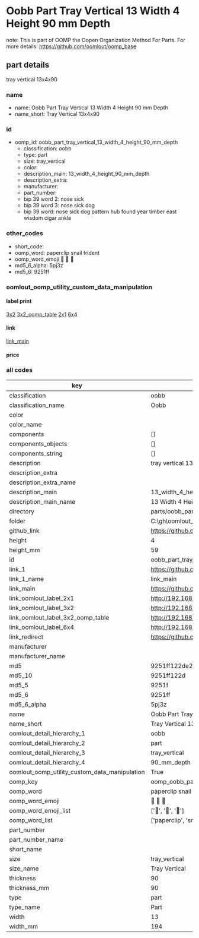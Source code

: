 # Oobb Part Tray Vertical 13 Width 4 Height 90 mm Depth  

note: This is part of OOMP the Oopen Organization Method For Parts. For more details: https://github.com/oomlout/oomp_base

##  part details
  



tray vertical 13x4x90



### name
* name: Oobb Part Tray Vertical 13 Width 4 Height 90 mm Depth
* name_short: Tray Vertical 13x4x90 
### id
* oomp_id: oobb_part_tray_vertical_13_width_4_height_90_mm_depth
  * classification: oobb
  * type: part
  * size: tray_vertical
  * color: 
  * description_main: 13_width_4_height_90_mm_depth
  * description_extra: 
  * manufacturer: 
  * part_number: 
  * bip 39 word 2: nose sick
  * bip 39 word 3: nose sick dog
  * bip 39 word: nose sick dog pattern hub found year timber east wisdom cigar ankle

### other_codes
* short_code: 
* oomp_word: paperclip snail trident
* oomp_word_emoji :paperclip: :snail: :trident:
* md5_6_alpha: 5pj3z
* md5_6: 9251ff






### oomlout_oomp_utility_custom_data_manipulation
#### label print
[3x2](http://192.168.1.245:1112/?label=oomp%205pj3z)
[3x2_oomp_table](http://192.168.1.108:1112/?label=oomp%205pj3z)
[2x1](http://192.168.1.242:1112/?label=oomp%205pj3z)
[6x4](http://192.168.1.55:1112/?label=oomp%205pj3z)    

#### link

[link_main](https://github.com/oomlout/oomlout_oobb_version_4_generated_parts/tree/main/navigation_oomp/oobb/part/tray_vertical/13_width_4_height_90_mm_depth/part)                              

#### price







### all codes 
| key | value |  
| --- | --- |  
| classification | oobb |  
| classification_name | Oobb |  
| color |  |  
| color_name |  |  
| components | [] |  
| components_objects | [] |  
| components_string | [] |  
| description | tray vertical 13x4x90 |  
| description_extra |  |  
| description_extra_name |  |  
| description_main | 13_width_4_height_90_mm_depth |  
| description_main_name | 13 Width 4 Height 90 mm Depth |  
| directory | parts/oobb_part_tray_vertical_13_width_4_height_90_mm_depth |  
| folder | C:\gh\oomlout_oobb_version_4_generated_parts\parts\oobb_part_tray_vertical_13_width_4_height_90_mm_depth |  
| github_link | https://github.com/oomlout/oomlout_oomp_part_src/tree/main/parts/oobb_part_tray_vertical_13_width_4_height_90_mm_depth |  
| height | 4 |  
| height_mm | 59 |  
| id | oobb_part_tray_vertical_13_width_4_height_90_mm_depth |  
| link_1 | https://github.com/oomlout/oomlout_oobb_version_4_generated_parts/tree/main/navigation_oomp/oobb/part/tray_vertical/13_width_4_height_90_mm_depth/part |  
| link_1_name | link_main |  
| link_main | https://github.com/oomlout/oomlout_oobb_version_4_generated_parts/tree/main/navigation_oomp/oobb/part/tray_vertical/13_width_4_height_90_mm_depth/part |  
| link_oomlout_label_2x1 | http://192.168.1.242:1112/?label=oomp%205pj3z |  
| link_oomlout_label_3x2 | http://192.168.1.245:1112/?label=oomp%205pj3z |  
| link_oomlout_label_3x2_oomp_table | http://192.168.1.108:1112/?label=oomp%205pj3z |  
| link_oomlout_label_6x4 | http://192.168.1.55:1112/?label=oomp%205pj3z |  
| link_redirect | https://github.com/oomlout/oomlout_oobb_version_4_generated_parts/tree/main/parts/oobb_tray_vertical_13_04_90 |  
| manufacturer |  |  
| manufacturer_name |  |  
| md5 | 9251ff122de23fdd70b74a148131f4b3 |  
| md5_10 | 9251ff122d |  
| md5_5 | 9251f |  
| md5_6 | 9251ff |  
| md5_6_alpha | 5pj3z |  
| name | Oobb Part Tray Vertical 13 Width 4 Height 90 mm Depth |  
| name_short | Tray Vertical 13x4x90  |  
| oomlout_detail_hierarchy_1 | oobb |  
| oomlout_detail_hierarchy_2 | part |  
| oomlout_detail_hierarchy_3 | tray_vertical |  
| oomlout_detail_hierarchy_4 | 90_mm_depth |  
| oomlout_oomp_utility_custom_data_manipulation | True |  
| oomp_key | oomp_oobb_part_tray_vertical_13_width_4_height_90_mm_depth |  
| oomp_word | paperclip snail trident |  
| oomp_word_emoji | :paperclip: :snail: :trident: |  
| oomp_word_emoji_list | [':paperclip:', ':snail:', ':trident:'] |  
| oomp_word_list | ['paperclip', 'snail', 'trident'] |  
| part_number |  |  
| part_number_name |  |  
| short_name |  |  
| size | tray_vertical |  
| size_name | Tray Vertical |  
| thickness | 90 |  
| thickness_mm | 90 |  
| type | part |  
| type_name | Part |  
| width | 13 |  
| width_mm | 194 |  
